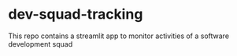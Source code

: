 # dev-squad-tracking
This repo contains a streamlit app to monitor activities of a software development squad
